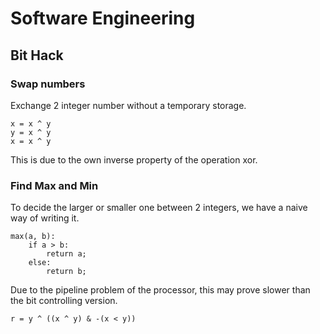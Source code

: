 # Software Engineering

## Bit Hack

### Swap numbers

Exchange 2 integer number without a temporary storage.

```
x = x ^ y
y = x ^ y
x = x ^ y
```

This is due to the own inverse property of the operation xor.

### Find Max and Min

To decide the larger or smaller one between 2 integers, we have a naive way of writing it.

```
max(a, b):
	if a > b:
		return a;
	else:
		return b;
```

Due to the pipeline problem of the processor, this may prove slower than the bit controlling version.

```
r = y ^ ((x ^ y) & -(x < y))
```

